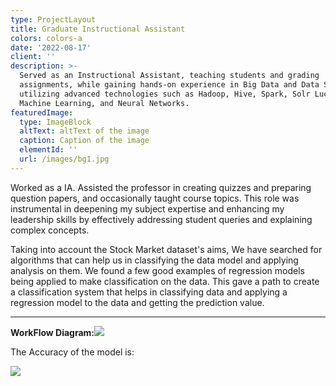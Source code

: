 ```yaml
---
type: ProjectLayout
title: Graduate Instructional Assistant
colors: colors-a
date: '2022-08-17'
client: ''
description: >-
  Served as an Instructional Assistant, teaching students and grading
  assignments, while gaining hands-on experience in Big Data and Data Science
  utilizing advanced technologies such as Hadoop, Hive, Spark, Solr Lucene,
  Machine Learning, and Neural Networks. 
featuredImage:
  type: ImageBlock
  altText: altText of the image
  caption: Caption of the image
  elementId: ''
  url: /images/bg1.jpg
---
```

Worked as a IA. Assisted the professor in creating quizzes and preparing question papers, and occasionally taught course topics. This role was instrumental in deepening my subject expertise and enhancing my leadership skills by effectively addressing student queries and explaining complex concepts. 

Taking into account the Stock Market dataset's aims, We have searched for algorithms that can help us in classifying the data model and applying analysis on them. We found a few good examples of regression models being applied to make classification on the data. This gave a path to create a classification system that helps in classifying data and applying a regression model to the data and getting the prediction value.

****

**WorkFlow Diagram:**![](https://lh7-rt.googleusercontent.com/docsz/AD_4nXeM7dUAYeeMINdTpsBpFRZdIEoMxJOyWEZiCjlIBXATadnsUt7jcW0mowOLAe77_tu9s7l2VSeORBPD6GwY1SklImNEJvuohMKOnhKz5p_f65MkwUxZEn1yLToDWVdszgWhFXLNcaoDxTvU-S9xPRfbgTPPw7eu3-ZFvNZkrqdkthqCXI0WDgQ?key=LM84xnEC0b6S2SvyuSJmkw)


The Accuracy of the model is:

![](https://lh7-rt.googleusercontent.com/docsz/AD_4nXfa2r8qN9pe6Do4UBSYv4L2_meDR-CbMGdZmuP9wg0LgSn_m_y_YC-9ZNulGc_AW9_gHqCDexQAwxenaEOqwYljbHWED3Pncbujvw2CvIp1n9JFu3iH5M4Cb1fCeorMwFgILdacONeYG09yFrIAmc01XMguHUCPSM1-gBnYGgu5-Kwz8KRuWlA?key=LM84xnEC0b6S2SvyuSJmkw)




